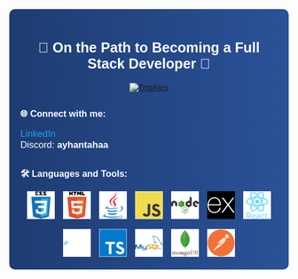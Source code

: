<div style="background: linear-gradient(to right, #1e3c72, #2a5298); color: #fff; font-family: Arial, sans-serif; padding: 20px; border-radius: 10px;">
  <h3 align="center" style="font-size: 1.8em; margin-bottom: 20px;">🚀 On the Path to Becoming a Full Stack Developer 🚀</h3>

  <div align="center">
    <a href="https://github.com/ryo-ma/github-profile-trophy">
      <img src="https://github-profile-trophy.vercel.app/?username=ayhan219&theme=radical" alt="Trophies" />
    </a>
  </div>

  <h3 style="margin-top: 30px;">🌐 Connect with me:</h3>
  <ul style="list-style: none; padding: 0; font-size: 1.2em;">
    <li><a href="https://www.linkedin.com/in/ayhan-taha-pastutmaz-50a65629b/" target="_blank" style="color: #1da1f2; text-decoration: none;">LinkedIn</a></li>
    <li>Discord: <span style="font-weight: bold;">ayhantahaa</span></li>
  </ul>

  <h3 style="margin-top: 30px;">🛠️ Languages and Tools:</h3>
  <div style="display: flex; flex-wrap: wrap; gap: 15px; justify-content: center;">
    <a href="https://www.w3schools.com/css/" target="_blank" rel="noreferrer"> 
      <img src="https://raw.githubusercontent.com/devicons/devicon/master/icons/css3/css3-original-wordmark.svg" alt="CSS3" width="50" height="50" style="transition: transform 0.3s;" onmouseover="this.style.transform='scale(1.2)'" onmouseout="this.style.transform='scale(1)'"/>
    </a>
    <a href="https://www.w3.org/html/" target="_blank" rel="noreferrer"> 
      <img src="https://raw.githubusercontent.com/devicons/devicon/master/icons/html5/html5-original-wordmark.svg" alt="HTML5" width="50" height="50" style="transition: transform 0.3s;" onmouseover="this.style.transform='scale(1.2)'" onmouseout="this.style.transform='scale(1)'"/>
    </a>
    <a href="https://www.java.com" target="_blank" rel="noreferrer"> 
      <img src="https://raw.githubusercontent.com/devicons/devicon/master/icons/java/java-original.svg" alt="Java" width="50" height="50" style="transition: transform 0.3s;" onmouseover="this.style.transform='scale(1.2)'" onmouseout="this.style.transform='scale(1)'"/>
    </a>
    <a href="https://developer.mozilla.org/en-US/docs/Web/JavaScript" target="_blank" rel="noreferrer"> 
      <img src="https://raw.githubusercontent.com/devicons/devicon/master/icons/javascript/javascript-original.svg" alt="JavaScript" width="50" height="50" style="transition: transform 0.3s;" onmouseover="this.style.transform='scale(1.2)'" onmouseout="this.style.transform='scale(1)'"/>
    </a>
    <a href="https://nodejs.org" target="_blank" rel="noreferrer">
      <img src="https://raw.githubusercontent.com/devicons/devicon/master/icons/nodejs/nodejs-original-wordmark.svg" alt="Node.js" width="50" height="50" style="transition: transform 0.3s;" onmouseover="this.style.transform='scale(1.2)'" onmouseout="this.style.transform='scale(1)'"/>
    </a>
    <a href="https://expressjs.com" target="_blank" rel="noreferrer">
      <img src="https://raw.githubusercontent.com/devicons/devicon/master/icons/express/express-original.svg" alt="Express" width="50" height="50" style="filter: invert(1); transition: transform 0.3s;" onmouseover="this.style.transform='scale(1.2)'" onmouseout="this.style.transform='scale(1)'"/>
    </a>
    <a href="https://reactjs.org/" target="_blank" rel="noreferrer">
      <img src="https://raw.githubusercontent.com/devicons/devicon/master/icons/react/react-original-wordmark.svg" alt="React" width="50" height="50" style="transition: transform 0.3s;" onmouseover="this.style.transform='scale(1.2)'" onmouseout="this.style.transform='scale(1)'"/>
    </a>
    <a href="https://tailwindcss.com/" target="_blank" rel="noreferrer">
     <img src="https://raw.githubusercontent.com/devicons/devicon/master/icons/tailwindcss/tailwindcss-original-wordmark.svg" alt="Tailwind" width="50" height="50" style="transition: transform 0.3s;" onmouseover="this.style.transform='scale(1.2)'" onmouseout="this.style.transform='scale(1)'"/>
    </a>
    <a href="https://www.typescriptlang.org/" target="_blank" rel="noreferrer">
      <img src="https://raw.githubusercontent.com/devicons/devicon/master/icons/typescript/typescript-original.svg" alt="TypeScript" width="50" height="50" style="transition: transform 0.3s;" onmouseover="this.style.transform='scale(1.2)'" onmouseout="this.style.transform='scale(1)'"/>
    </a>
    <a href="https://www.mysql.com/" target="_blank" rel="noreferrer">
      <img src="https://raw.githubusercontent.com/devicons/devicon/master/icons/mysql/mysql-original-wordmark.svg" alt="MySQL" width="50" height="50" style="transition: transform 0.3s;" onmouseover="this.style.transform='scale(1.2)'" onmouseout="this.style.transform='scale(1)'"/>
    </a>
    <a href="https://www.mongodb.com/" target="_blank" rel="noreferrer">
      <img src="https://raw.githubusercontent.com/devicons/devicon/master/icons/mongodb/mongodb-original-wordmark.svg" alt="MongoDB" width="50" height="50" style="transition: transform 0.3s;" onmouseover="this.style.transform='scale(1.2)'" onmouseout="this.style.transform='scale(1)'"/>
    </a>
    <a href="https://www.postman.com/" target="_blank" rel="noreferrer">
      <img src="https://raw.githubusercontent.com/devicons/devicon/master/icons/postman/postman-original.svg" alt="Postman" width="50" height="50" style="transition: transform 0.3s;" onmouseover="this.style.transform='scale(1.2)'" onmouseout="this.style.transform='scale(1)'"/>
    </a>
  </div>
</div>
